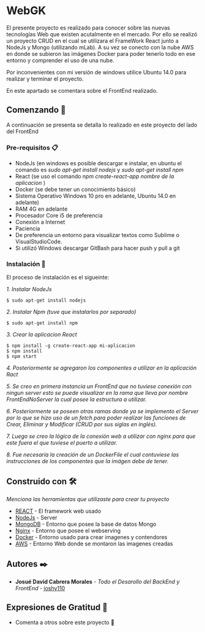 # WebGK
 
El presente proyecto es realizado para conocer sobre las nuevas tecnologías Web que existen acutalmente en el mercado. 
Por ello se realizó un proyecto CRUD en el cual se utilizara el FrameWork React junto a NodeJs y Mongo (utilizando mLab). A su vez
se conecto con la nube AWS en donde se subieron las imágenes Docker para poder tenerlo todo en ese entorno y comprender el uso 
de una nube.

Por inconvenientes con mi versión de windows utilice Ubuntu 14.0 para realizar y terminar el proyecto.

En este apartado se comentara sobre el FrontEnd realizado.

## Comenzando 🚀

A continuación se presenta se detalla lo realizado en este proyecto del lado del FrontEnd

### Pre-requisitos 📋

- NodeJs (en windows es posible descargar e instalar, en ubuntu el comando es _sudo apt-get install nodejs_ y _sudo apt-get install npm_
- React (se uso el comando _npm create-react-app_  _nombre de la aplicacion_ )
- Docker (se debe tener un conocimiento básico)
- Sistema Operativo Windows 10 pro en adelante, Ubuntu 14.0 en adelante)
- RAM 4G en adelante
- Procesador Core i5 de preferencia
- Conexión a Internet
- Paciencia
- De preferencia un entorno para visualizar textos como Sublime o VisualStudioCode.
- Si utilizó Windows descargar GitBash para hacer push y pull a git

### Instalación 🔧

El proceso de instalación es el sigueinte: 

_1. Instalar NodeJs_

```
$ sudo apt-get install nodejs
```

_2. Instalar Npm (tuve que instalarlos por separado)_

```
$ sudo apt-get install npm
```

_3. Crear la aplicacion React_

```
$ npm install -g create-react-app mi-aplicacion
$ npm install
$ npm start
```

_4. Posteriormente se agregaron los componentes a utilizar en la aplicación Ract_

_5. Se creo en primera instancia un FrontEnd que no tuviese conexión con ningun server
esto se puede visualizar en la rama que lleva por nombre FrontEndNoServer la cual posee la estructura a utilizar._

_6. Posteriormente se poseen otras ramas donde ya se implemento el Server por lo que se hizo uso de un fetch para poder realizar
las funciones de Crear, Eliminar y Modificar (CRUD por sus siglas en inglés)._

_7. Luego se creo la lógica de la conexión web a utilizar con nginx para que este fuera el que tuviese el puerto a utilizar._

_8. Fue necesaria la creación de un DockerFile el cual contuviese las instrucciones de los componentes que la imágen debe de tener._

## Construido con 🛠️

_Menciona las herramientas que utilizaste para crear tu proyecto_

* [REACT](https://reactjs.org/) - El framework web usado
* [NodeJs](https://nodejs.org/en/) - Server
* [MongoDB](https://mlab.com) - Entorno que posee la base de datos Mongo
* [Nginx](https://www.nginx.com/) - Entorno que posee el webserving
* [Docker](https://www.docker.com/) - Entorno usado para crear imagenes y contendores
* [AWS](https://aws.amazon.com/) - Entorno Web donde se montaron las imagenes creadas


## Autores ✒️

* **Josué David Cabrera Morales** - *Todo el Desarollo del BackEnd y FrontEnd* - [joshy110](https://github.com/joshy110)

## Expresiones de Gratitud 🎁

* Comenta a otros sobre este proyecto 📢
